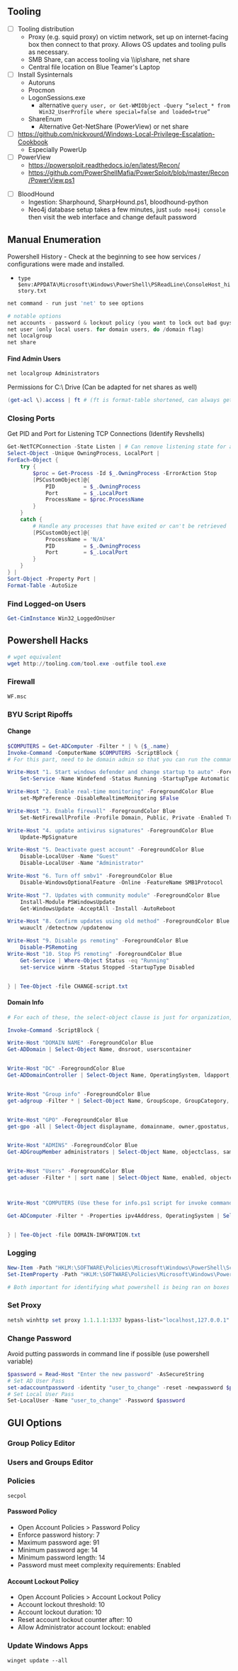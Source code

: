 ## Tooling

- [ ] Tooling distribution
	- Proxy (e.g. squid proxy) on victim network, set up on internet-facing box then connect to that proxy. Allows OS updates and tooling pulls as necessary.
	- SMB Share, can access tooling via \\\\ip\\share, net share
	- Central file location on Blue Teamer's Laptop
- [ ] Install Sysinternals
	- Autoruns
	- Procmon
	- LogonSessions.exe
		- alternative `query user, or Get-WMIObject -Query “select * from Win32_UserProfile where special=false and loaded=true”`
	- ShareEnum
		- Alternative Get-NetShare (PowerView) or net share
- [ ] https://github.com/nickvourd/Windows-Local-Privilege-Escalation-Cookbook
	- Especially PowerUp
- [ ] PowerView
	* https://powersploit.readthedocs.io/en/latest/Recon/
	* https://github.com/PowerShellMafia/PowerSploit/blob/master/Recon/PowerView.ps1
* [ ] BloodHound
	* Ingestion: Sharphound, SharpHound.ps1, bloodhound-python
	* Neo4j database setup takes a few minutes, just `sudo neo4j console` then visit the web interface and change default password
## Manual Enumeration

 Powershell History - Check at the beginning to see how services / configurations were made and installed.
* `type $env:APPDATA\Microsoft\Windows\PowerShell\PSReadLine\ConsoleHost_history.txt`

```powershell
net command - run just 'net' to see options

# notable options
net accounts - password & lockout policy (you want to lock out bad guys)
net user (only local users. for domain users, do /domain flag)
net localgroup
net share
```

#### Find Admin Users
```cmd
net localgroup Administrators
```

Permissions for C:\ Drive (Can be adapted for net shares as well)
```powershell
(get-acl \).access | ft # (ft is format-table shortened, can always get-alias ft to know what command it is)
```

### Closing Ports
Get PID and Port for Listening TCP Connections (Identify Revshells)
```powershell
Get-NetTCPConnection -State Listen | # Can remove listening state for all including current connections
Select-Object -Unique OwningProcess, LocalPort |
ForEach-Object {
    try {
        $proc = Get-Process -Id $_.OwningProcess -ErrorAction Stop
        [PSCustomObject]@{
            PID         = $_.OwningProcess
            Port        = $_.LocalPort
            ProcessName = $proc.ProcessName
        }
    }
    catch {
        # Handle any processes that have exited or can't be retrieved
        [PSCustomObject]@{
            ProcessName = 'N/A'
            PID         = $_.OwningProcess
            Port        = $_.LocalPort
        }
    }
} |
Sort-Object -Property Port |
Format-Table -AutoSize
```

### Find Logged-on Users

```powershell
Get-CimInstance Win32_LoggedOnUser
```

## Powershell Hacks

```powershell
# wget equivalent
wget http://tooling.com/tool.exe -outfile tool.exe
```

### Firewall
```
WF.msc
```

### BYU Script Ripoffs

#### Change

```powershell
$COMPUTERS = Get-ADComputer -Filter * | % {$_.name} 
Invoke-Command -ComputerName $COMPUTERS -ScriptBlock {
# For this part, need to be domain admin so that you can run the commands on all machines on the network via winrm. If you can't do that, just remove the lines on the outside of the brackets

Write-Host "1. Start windows defender and change startup to auto" -ForegroundColor Blue
	Set-Service -Name Windefend -Status Running -StartupType Automatic 

Write-Host "2. Enable real-time monitoring" -ForegroundColor Blue
	set-MpPreference -DisableRealtimeMonitoring $False

Write-Host "3. Enable firewall" -ForegroundColor Blue
	Set-NetFirewallProfile -Profile Domain, Public, Private -Enabled True

Write-Host "4. update antivirus signatures" -ForegroundColor Blue
	Update-MpSignature

Write-Host "5. Deactivate guest account" -ForegroundColor Blue
	Disable-LocalUser -Name "Guest"
	Disable-LocalUser -Name "Administrator"

Write-Host "6. Turn off smbv1" -ForegroundColor Blue
	Disable-WindowsOptionalFeature -Online -FeatureName SMB1Protocol

Write-Host "7. Updates with community module" -ForegroundColor Blue
	Install-Module PSWindowsUpdate 
	Get-WindowsUpdate -AcceptAll -Install -AutoReboot 

Write-Host "8. Confirm updates using old method" -ForegroundColor Blue
	wuauclt /detectnow /updatenow

Write-Host "9. Disable ps remoting" -ForegroundColor Blue
	Disable-PSRemoting
Write-Host "10. Stop PS remoting" -ForegroundColor Blue
	Get-Service | Where-Object Status -eq "Running"
	set-service winrm -Status Stopped -StartupType Disabled


} | Tee-Object -file CHANGE-script.txt
```

#### Domain Info

```powershell
# For each of these, the select-object clause is just for organization, you can do everything without it.

Invoke-Command -ScriptBlock {

Write-Host "DOMAIN NAME" -ForegroundColor Blue
Get-ADDomain | Select-Object Name, dnsroot, userscontainer


Write-Host "DC" -ForegroundColor Blue
Get-ADDomainController | Select-Object Name, OperatingSystem, ldapport, ipv4address


Write-Host "Group info" -ForegroundColor Blue
get-adgroup -Filter * | Select-Object Name, GroupScope, GroupCategory, DistinguishedName | sort name |ft


Write-Host "GPO" -ForegroundColor Blue
get-gpo -all | Select-Object displayname, domainname, owner,gpostatus, description, id | ft


Write-Host "ADMINS" -ForegroundColor Blue
Get-ADGroupMember administrators | Select-Object Name, objectclass, samaccountname | ft


Write-Host "Users" -ForegroundColor Blue
get-aduser -Filter * | sort name | Select-Object Name, enabled, objectclass, DistinguishedName



Write-Host "COMPUTERS (Use these for info.ps1 script for invoke command/remoting to get more info)" -ForegroundColor Blue

Get-ADComputer -Filter * -Properties ipv4Address, OperatingSystem | Select-Object Name, IPv4Address, OperatingSystem, Enabled | ft


} | Tee-Object -file DOMAIN-INFOMATION.txt
```

### Logging
```powershell
New-Item -Path "HKLM:\SOFTWARE\Policies\Microsoft\Windows\PowerShell\ScriptBlockLogging" -Force  
Set-ItemProperty -Path "HKLM:\SOFTWARE\Policies\Microsoft\Windows\PowerShell\ScriptBlockLogging" -Name "EnableScriptBlockLogging" -Value 1 -Force

# Both important for identifying what powershell is being ran on boxes
```
### Set Proxy

```powershell
netsh winhttp set proxy 1.1.1.1:1337 bypass-list="localhost,127.0.0.1" # include any IPs or domains you don't want going through proxy in bypass-list
```

### Change Password

Avoid putting passwords in command line if possible (use powershell variable)

```powershell
$password = Read-Host "Enter the new password" -AsSecureString
# Set AD User Pass
set-adaccountpassword -identity "user_to_change" -reset -newpassword $password
# Set Local User Pass
Set-LocalUser -Name "user_to_change" -Password $password
```

## GUI Options

### Group Policy Editor

### Users and Groups Editor

### Policies

```
secpol
```
#### Password Policy
- Open Account Policies > Password Policy
- Enforce password history: 7
- Maximum password age: 91
- Minimum password age: 14
- Minimum password length: 14
- Password must meet complexity requirements: Enabled

#### Account Lockout Policy
- Open Account Policies > Account Lockout Policy
- Account lockout threshold: 10
- Account lockout duration: 10
- Reset account lockout counter after: 10
- Allow Administrator account lockout: enabled

### Update Windows Apps

```
winget update --all
```
